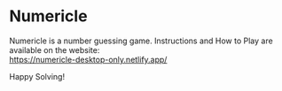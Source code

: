 # Numericle
Numericle is a number guessing game. Instructions and How to Play are available on the website: <br>
https://numericle-desktop-only.netlify.app/

Happy Solving!
